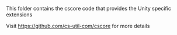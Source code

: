 This folder contains the cscore code that provides the Unity specific extensions

Visit https://github.com/cs-util-com/cscore for more details